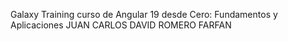 Galaxy Training
curso de Angular 19 desde Cero: Fundamentos y Aplicaciones
JUAN CARLOS DAVID ROMERO FARFAN 
